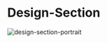 # Design-Section
![design-section-portrait](https://user-images.githubusercontent.com/81244698/140070683-9ecfbe03-9065-402a-ac6a-d7d41b64fe94.png)
